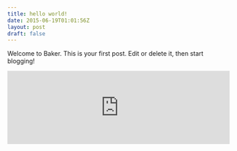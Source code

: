 ```yaml
---
title: hello world!
date: 2015-06-19T01:01:56Z
layout: post
draft: false
---
```


Welcome to Baker. This is your first post. Edit or delete it, then start blogging!

<iframe width="100%" height="166" scrolling="no" frameborder="no" src="https://w.soundcloud.com/player/?url=https%3A//api.soundcloud.com/tracks/121515363&color=ff5500"></iframe>
